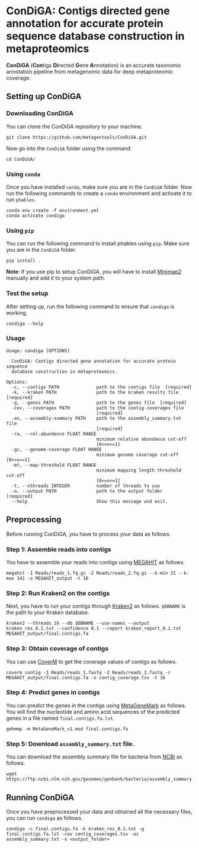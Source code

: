 # ConDiGA: Contigs directed gene annotation for accurate protein sequence database construction in metaproteomics

**ConDiGA** (**Con**tigs **Di**rected **G**ene **A**nnotation) is an accurate taxonomic annotation pipeline from metagenomic data for deep metaproteomic coverage. 

## Setting up ConDiGA

### Downloading ConDiGA

You can clone the ConDiGA repository to your machine.

```
git clone https://github.com/metagentools/ConDiGA.git
```

Now go into the `ConDiGA` folder using the command

```
cd ConDiGA/
```

### Using `conda`

Once you have installed `conda`, make sure you are in the `ConDiGA` folder. Now run the following commands to create a `conda` environment and activate it to run `phables`.

```
conda env create -f environment.yml
conda activate condiga
```

### Using `pip`
You can run the following command to install phables using `pip`. Make sure you are in the `ConDiGA` folder.

```
pip install .
```

**Note**: If you use pip to setup ConDiGA, you will have to install [Minimap2](https://github.com/lh3/minimap2#install) manually and add it to your system path.

### Test the setup

After setting up, run the following command to ensure that `condiga` is working.

```
condiga --help
```

### Usage

```
Usage: condiga [OPTIONS]

  ConDiGA: Contigs directed gene annotation for accurate protein sequence
  database construction in metaproteomics.

Options:
  -c, --contigs PATH              path to the contigs file  [required]
  -k, --kraken PATH               path to the kraken results file  [required]
  -g, --genes PATH                path to the genes file  [required]
  -cov, --coverages PATH          path to the contig coverages file
                                  [required]
  -as, --assembly-summary PATH    path to the assembly_summary.txt file
                                  [required]
  -ra, --rel-abundance FLOAT RANGE
                                  minimum relative abundance cut-off
                                  [0<=x<=1]
  -gc, --genome-coverage FLOAT RANGE
                                  minimum genome coverage cut-off  [0<=x<=1]
  -mt, --map-threshold FLOAT RANGE
                                  minimum mapping length threshold cut-off
                                  [0<=x<=1]
  -t, --nthreads INTEGER          number of threads to use
  -o, --output PATH               path to the output folder  [required]
  --help                          Show this message and exit.
```

## Preprocessing

Before running ConDiGA, you have to process your data as follows.

### Step 1: Assemble reads into contigs

You have to assemble your reads into contigs using [MEGAHIT](https://github.com/voutcn/megahit) as follows.

```
megahit -1 Reads/reads_1.fq.gz -2 Reads/reads_2.fq.gz --k-min 21 --k-max 141 -o MEGAHIT_output -t 16
```

### Step 2: Run Kraken2 on the contigs

Next, you have to run your contigs through [Kraken2](https://ccb.jhu.edu/software/kraken2/) as follows. `$DBNAME` is the path to your Kraken database.

```
kraken2 --threads 16 --db $DBNAME --use-names --output kraken_res_0.1.txt --confidence 0.1 --report kraken_report_0.1.txt MEGAHIT_output/final.contigs.fa
```

### Step 3: Obtain coverage of contigs

You can use [CoverM](https://github.com/wwood/CoverM) to get the coverage values of contigs as follows.

```
coverm contig -1 Reads/reads_1.fastq -2 Reads/reads_2.fastq -r MEGAHIT_output/final.contigs.fa -o contig_coverage.tsv -t 16
```

### Step 4: Predict genes in contigs

You can predict the genes in the contigs using [MetaGeneMark](http://exon.gatech.edu/meta_gmhmmp.cgi) as follows. You will find the nucleotide and amino acid sequences of the predicted genes in a file named `final.contigs.fa.lst`.

```
gmhmmp -m MetaGeneMark_v1.mod final.contigs.fa
```

### Step 5: Download `assembly_summary.txt` file.

You can download the assembly summary file for bacteria from [NCBI](https://www.ncbi.nlm.nih.gov/genome/doc/ftpfaq/) as follows.

```
wget https://ftp.ncbi.nlm.nih.gov/genomes/genbank/bacteria/assembly_summary.txt
```

## Running ConDiGA

Once you have preprocessed your data and obtained all the necessary files, you can run `condiga` as follows.

```
condiga -c final.contigs.fa -k kraken_res_0.1.txt -g final.contigs.fa.lst -cov contig_coverages.tsv -as assembly_summary.txt -o <output_folder>
```

